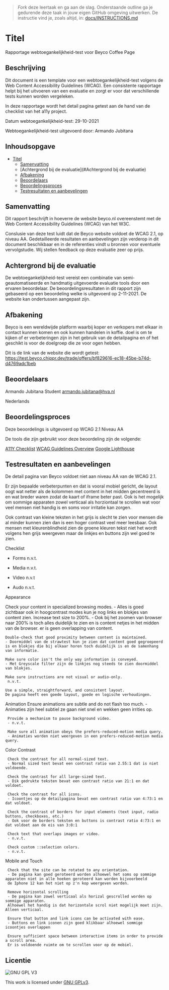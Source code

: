 > _Fork_ deze leertaak en ga aan de slag. Onderstaande outline ga je gedurende deze taak in jouw eigen GitHub omgeving uitwerken. De instructie vind je, zoals altijd, in: [docs/INSTRUCTIONS.md](docs/INSTRUCTIONS.md)

# Titel

Rapportage webtoegankelijkheid-test voor Beyco Coffee Page

## Beschrijving

Dit document is een template voor een webtoegankelijkheid-test volgens de Web Content Accessibility Guidelines (WCAG). Een consistente rapportage helpt bij het uitvoeren van een evaluatie en zorgt er voor dat verschillende tests kunnen worden vergeleken.

In deze rapportage wordt het detail pagina getest aan de hand van de checklist van het a11y project.

Datum webtoegankelijkheid-test: 29-10-2021

Webtoegankelijkheid-test uitgevoerd door: Armando Jubitana

## Inhoudsopgave

- [Titel](#titel)
  * [Samenvatting](#Samenvatting)
  * [Achtergrond bij de evaluatie](#Achtergrond bij de evaluatie)
  * [Afbakening](#Afbakening)
  * [Beoordelaars](#Beoordelaars)
  * [Beoordelingsproces](#Beoorderlingsproces)
  * [Testresultaten en aanbevelingen](#licentie)

## Samenvatting

Dit rapport beschrijft in hoeverre de website beyco.nl overeenstemt met de Web Content Accessibility Guidelines (WCAG) van het W3C.

Conslusie van deze test luidt dat de Beyco website voldoet de WCAG 2.1, op niveau AA. Gedetailleerde resultaten en aanbevelingen zijn verderop in dit document beschikbaar en in de referenties vindt u bronnen voor eventuele vervolgstudie. Wij stellen feedback op deze evaluatie zeer op prijs.

## Achtergrond bij de evaluatie

De webtoegankelijkheid-test vereist een combinatie van semi-geautomatiseerde en handmatig uitgevoerde evaluatie tools door een ervaren beoordelaar. De beoordelingsresultaten in dit rapport zijn gebaseerd op een beoordeling welke is uitgevoerd op 2-11-2021. De website kan ondertussen aangepast zijn.

## Afbakening

Beyco is een wereldwijde platform waarbij koper en verkopers met elkaar in contact kunnen komen en ook kunnen handelen in koffie.
doel is om te kijken of er verbeteringen zijn in het gebruik van de detailpagina en of het geschikt is voor de doelgroep die ze voor ogen hebben.

Dit is de link van de website die wordt getest: https://test.beyco.chippr.dev/trade/offers/bf829616-ec18-45be-b74d-d4769adc1beb


## Beoordelaars

Armando Jubitana
Student
armando.jubitana@hva.nl

Nederlands

## Beoordelingsproces

Deze beoordelings is uitgevoerd op WCAG 2.1 Niveau AA

De tools die zijn gebruikt voor deze beoordeling zijn de volgende:

[A11Y Checklist](https://www.a11yproject.com/checklist/)
[WCAG Guidelines Overview](https://www.w3.org/WAI/standards-guidelines/wcag/)
[Google Lighthouse](https://developers.google.com/web/tools/lighthouse)


## Testresultaten en aanbevelingen

De detail pagina van Beyco voldoet niet aan niveau AA van de WCAG 2.1.

Er zijn bepaalde verbeterpunten en dat is vooral mobiel gericht, de layout oogt wat netter als de kolommen met content in het midden gecentreerd is en wat breder waren zodat de kaart of iframe beter past.
Ook is het mogelijk om sommige apparaten zowel verticaal als horziontaal te 
scrollen wat voor veel mensen niet handig is en soms voor irritatie kan zorgen.

Ook contrast van kleine teksten in het grijs is slecht te zien voor mensen die al minder kunnen zien dan is een hoger contrast veel meer leesbaar.
Ook mensen met kleurenblindheid zien de groene kleuren tekst niet het wordt volgens hen grijs weergeven maar de linkjes en buttons zijn wel goed te zien.

Checklist

- Forms
n.v.t.

- Media
n.v.t.
- Video
n.v.t
- Audo
n.v.t.

Appearance

   Check your content in specialized browsing modes.
    - Alles is goed zichtbaar ook in hoogcontrast modes kun je nog links en blokjes van content zien.
      Increase text size to 200%.
    - Ook bij het zoomen van browser naar 200% is toch alles duidelijk te zien en is content netjes in het midden van de browser.
      er is geen overlapping van content.
   
    Double-check that good proximity between content is maintained.
    - Doormiddel van de strawtest kun je zien dat content goed gegroepeerd is en blokjes die bij elkaar horen toch duidelijk is en de samenhang van informatie.
 
    Make sure color isn't the only way information is conveyed.
    - Met Greyscale filter zijn de linkjes nog steeds te zien doormiddel van blokjes.
 
    Make sure instructions are not visual or audio-only.
     n.v.t.
 
    Use a simple, straightforward, and consistent layout.
    De pagina heeft een goede layout, goede en logische verhoudingen.
    
Animation 
     Ensure animations are subtle and do not flash too much.
     - Animaties zijn heel subtiel ze gaan niet snel en wekken geen irrities op.
     
     Provide a mechanism to pause background video.
     - n.v.t.
     
     Make sure all animation obeys the prefers-reduced-motion media query.
     - Animaties worden niet weergeven in een prefers-reduced-motion media query.
     
Color Contrast 

     Check the contrast for all normal-sized text.
     - Normal sized text bevat een contrast ratio van 2.55:1 dat is niet voldoende.
     
     Check the contrast for all large-sized text.
     - Dik gedrukte teksten bevat een contrast ratio van 21:1 en dat voldoet.
     
     Check the contrast for all icons.
     - Icoontjes op de detailpagina bevat een contrast ratio van 4:73:1 en dat voldoet.
     
     Check the contrast of borders for input elements (text input, radio buttons, checkboxes, etc.)
     - Ook voor de borders teksten en buttons is contrast ratio 4:73:1 en dat voldoet aan de eis van 3:0:1
     
     Check text that overlaps images or video.
     - n.v.t.
     
     Check custom ::selection colors.
     - n.v.t.
     
Mobile and Touch
 
     Check that the site can be rotated to any orientation.
     - De pagina kan goed geroteerd worden alhoewel het soms op sommige apparaten niet in alle hoeken geroteerd kan worden bijvoorbeeld 
     de Iphone 12 kan het niet op z'n kop weergeven worden.
     
     Remove horizontal scrolling
     - De pagina kan zowel verticaal als horizal gescrolled worden op sommige apparaten.
     Alhoewel het handig is dat horizontale scrol niet mogelijk moet zijn. Alleen verticaal.
     
     Ensure that button and link icons can be activated with ease. 
     - Buttons en link iconen zijn goed klikbaar alhoewel sommige icoontjes overlappen

     Ensure sufficient space between interactive items in order to provide a scroll area. 
     Er is voldoende ruimte om te scrollen voor op de mobiel.
    
 
 
 
 
 
 
## Licentie

![GNU GPL V3](https://www.gnu.org/graphics/gplv3-127x51.png)

This work is licensed under [GNU GPLv3](./LICENSE).
